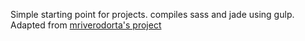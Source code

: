 Simple starting point for projects. compiles sass and jade using gulp. Adapted from [mriverodorta's project](https://github.com/mriverodorta/DevTips-Starter-Kit/tree/Gulp-Starter-Kit)
